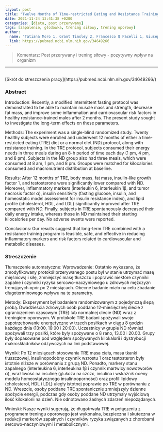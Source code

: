 ```yaml
---
layout: post
title: "Twelve Months of Time-restricted Eating and Resistance Training Improves Inflammatory Markers and Cardiometabolic Risk Factors"
date: 2021-11-24 13:41:38 +0200
categories: [dieta, post przerywany]
tags: [zapalenie, głodówka, trening siłowy, trening oporowy]
author:
  name: "Tatiana Moro 1, Grant Tinsley 2, Francesco Q Pacelli 1, Giuseppe Marcolin 1, Antonino Bianco 3, Antonio Paoli 1"
  link: https://pubmed.ncbi.nlm.nih.gov/34649266
---
```

> Komentarz: Post przerywany i trening siłowy - pozytywny wpływ na organizm

<hr>
<br>
[Skrót do streszczenia pracy](https://pubmed.ncbi.nlm.nih.gov/34649266/)

### Abstract
Introduction: Recently, a modified intermittent fasting protocol was demonstrated to be able to maintain muscle mass and strength, decrease fat mass, and improve some inflammation and cardiovascular risk factors in healthy resistance-trained males after 2 months. The present study sought to investigate the long-term effects on these parameters.

Methods: The experiment was a single-blind randomized study. Twenty healthy subjects were enrolled and underwent 12 months of either a time-restricted eating (TRE) diet or a normal diet (ND) protocol, along with resistance training. In the TRE protocol, subjects consumed their energy needs in three meals during an 8-h period of time each day (1 pm, 4 pm, and 8 pm). Subjects in the ND group also had three meals, which were consumed at 8 am, 1 pm, and 8 pm. Groups were matched for kilocalories consumed and macronutrient distribution at baseline.

Results: After 12 months of TRE, body mass, fat mass, insulin-like growth factor 1, and testosterone were significantly lower compared with ND. Moreover, inflammatory markers (interleukin 6, interleukin 1β, and tumor necrosis factor α), insulin sensitivity (fasting glucose, insulin, and homeostatic model assessment for insulin resistance index), and lipid profile (cholesterol, HDL, and LDL) significantly improved after TRE compared with ND. Finally, subjects in TRE spontaneously decreased their daily energy intake, whereas those in ND maintained their starting kilocalories per day. No adverse events were reported.

Conclusions: Our results suggest that long-term TRE combined with a resistance training program is feasible, safe, and effective in reducing inflammatory markers and risk factors related to cardiovascular and metabolic diseases.

### Streszczenie
Tłumaczenie automatyczne:
Wprowadzenie: Ostatnio wykazano, że zmodyfikowany protokół przerywanego postu był w stanie utrzymać masę mięśniową i siłę, zmniejszyć masę tłuszczu i poprawić niektóre czynniki zapalne i czynniki ryzyka sercowo-naczyniowego u zdrowych mężczyzn trenujących opór po 2 miesiącach. Obecne badanie miało na celu zbadanie długoterminowego wpływu na te parametry.

Metody: Eksperyment był badaniem randomizowanym z pojedynczą ślepą próbą. Dwadzieścia zdrowych osób poddano 12-miesięcznej diecie z ograniczeniem czasowym (TRE) lub normalnej diecie (ND) wraz z treningiem oporowym. W protokole TRE badani spożywali swoje zapotrzebowanie energetyczne w trzech posiłkach w ciągu 8 godzin każdego dnia (13:00, 16:00 i 20:00). Uczestnicy w grupie ND również spożywali trzy posiłki, które były spożywane o 8 rano, 13.00 i 20.00. Grupy były dopasowane pod względem spożywanych kilokalorii i dystrybucji makroskładników odżywczych na linii podstawowej.

Wyniki: Po 12 miesiącach stosowania TRE masa ciała, masa tkanki tłuszczowej, insulinopodobny czynnik wzrostu 1 oraz testosteron były istotnie niższe w porównaniu z grupą ND. Ponadto, markery stanu zapalnego (interleukina 6, interleukina 1β i czynnik martwicy nowotworów α), wrażliwość na insulinę (glukoza na czczo, insulina i wskaźnik oceny modelu homeostatycznego insulinooporności) oraz profil lipidowy (cholesterol, HDL i LDL) uległy istotnej poprawie po TRE w porównaniu z ND. Wreszcie, osoby poddane TRE spontanicznie zmniejszyły dzienne spożycie energii, podczas gdy osoby poddane ND utrzymały wyjściową ilość kilokalorii na dzień. Nie odnotowano żadnych zdarzeń niepożądanych.

Wnioski: Nasze wyniki sugerują, że długotrwała TRE w połączeniu z programem treningu oporowego jest wykonalna, bezpieczna i skuteczna w redukcji markerów zapalnych i czynników ryzyka związanych z chorobami sercowo-naczyniowymi i metabolicznymi.
